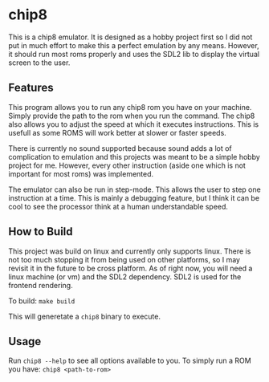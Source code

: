 # chip8
This is a chip8 emulator. It is designed as a hobby project first so I did not put in much effort to make this a perfect emulation by any means. However, it should run most roms properly and uses the SDL2 lib to display the virtual screen to the user.

## Features
This program allows you to run any chip8 rom you have on your machine. Simply provide the path to the rom when you run the command. The chip8 also allows you to adjust the speed at which it executes instructions. This is usefull as some ROMS will work better at slower or faster speeds.
  
There is currently no sound supported because sound adds a lot of complication to emulation and this projects was meant to be a simple hobby project for me. However, every other instruction (aside one which is not important for most roms) was implemented.

The emulator can also be run in step-mode. This allows the user to step one instruction at a time. This is mainly a debugging feature, but I think it can be cool to see the processor think at a human understandable speed.

## How to Build
This project was build on linux and currently only supports linux. There is not too much stopping it from being used on other platforms, so I may revisit it in the future to be cross platform. As of right now, you will need a linux machine (or vm) and the SDL2 dependency. SDL2 is used for the frontend rendering.
  
To build: `make build`  
  
This will generetate a `chip8` binary to execute.

## Usage
Run `chip8 --help` to see all options available to you.
To simply run a ROM you have: `chip8 <path-to-rom>`

